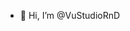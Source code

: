 - 👋 Hi, I’m @VuStudioRnD


<!---
VuStudioRnD/VuStudioRnD is a ✨ special ✨ repository because its `README.md` (this file) appears on your GitHub profile.
You can click the Preview link to take a look at your changes.
--->
